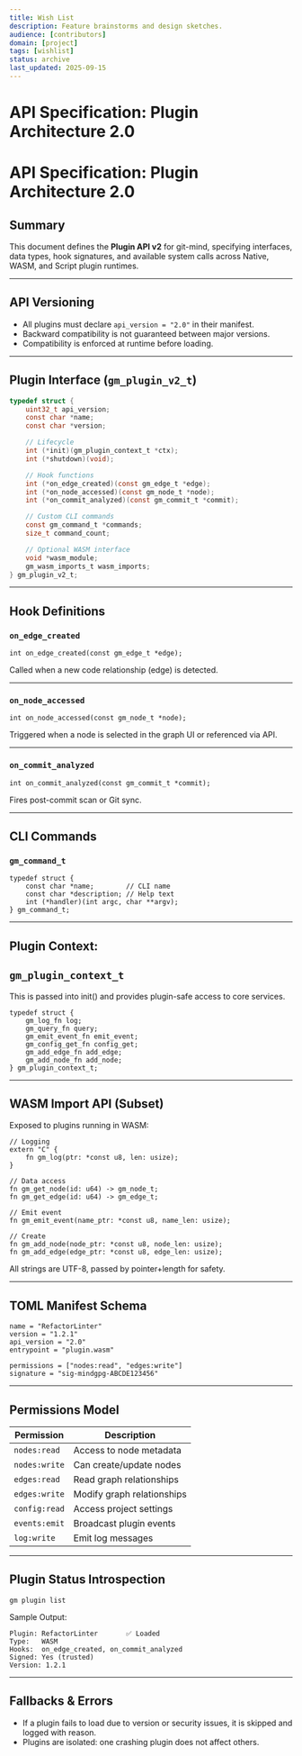 ```yaml
---
title: Wish List
description: Feature brainstorms and design sketches.
audience: [contributors]
domain: [project]
tags: [wishlist]
status: archive
last_updated: 2025-09-15
---
```


# __API Specification: Plugin Architecture 2.0__

# API Specification: Plugin Architecture 2.0

## Summary

This document defines the __Plugin API v2__ for git-mind, specifying interfaces, data types, hook signatures, and available system calls across Native, WASM, and Script plugin runtimes.

---

## API Versioning

- All plugins must declare `api_version = "2.0"` in their manifest.
- Backward compatibility is not guaranteed between major versions.
- Compatibility is enforced at runtime before loading.

---

## Plugin Interface (`gm_plugin_v2_t`)

```c
typedef struct {
    uint32_t api_version;
    const char *name;
    const char *version;

    // Lifecycle
    int (*init)(gm_plugin_context_t *ctx);
    int (*shutdown)(void);

    // Hook functions
    int (*on_edge_created)(const gm_edge_t *edge);
    int (*on_node_accessed)(const gm_node_t *node);
    int (*on_commit_analyzed)(const gm_commit_t *commit);

    // Custom CLI commands
    const gm_command_t *commands;
    size_t command_count;

    // Optional WASM interface
    void *wasm_module;
    gm_wasm_imports_t wasm_imports;
} gm_plugin_v2_t;
```

---

## __Hook Definitions__

### `on_edge_created`

```
int on_edge_created(const gm_edge_t *edge);
```

Called when a new code relationship (edge) is detected.

---

### `on_node_accessed`

```
int on_node_accessed(const gm_node_t *node);
```

Triggered when a node is selected in the graph UI or referenced via API.

---

### `on_commit_analyzed`

```
int on_commit_analyzed(const gm_commit_t *commit);
```

Fires post-commit scan or Git sync.

---

## __CLI Commands__

### `gm_command_t`

```
typedef struct {
    const char *name;        // CLI name
    const char *description; // Help text
    int (*handler)(int argc, char **argv);
} gm_command_t;
```

---

## __Plugin Context:__

## `gm_plugin_context_t`

This is passed into init() and provides plugin-safe access to core services.

```
typedef struct {
    gm_log_fn log;
    gm_query_fn query;
    gm_emit_event_fn emit_event;
    gm_config_get_fn config_get;
    gm_add_edge_fn add_edge;
    gm_add_node_fn add_node;
} gm_plugin_context_t;
```

---

## __WASM Import API (Subset)__

Exposed to plugins running in WASM:

```
// Logging
extern "C" {
    fn gm_log(ptr: *const u8, len: usize);
}

// Data access
fn gm_get_node(id: u64) -> gm_node_t;
fn gm_get_edge(id: u64) -> gm_edge_t;

// Emit event
fn gm_emit_event(name_ptr: *const u8, name_len: usize);

// Create
fn gm_add_node(node_ptr: *const u8, node_len: usize);
fn gm_add_edge(edge_ptr: *const u8, edge_len: usize);
```

All strings are UTF-8, passed by pointer+length for safety.

---

## __TOML Manifest Schema__

```
name = "RefactorLinter"
version = "1.2.1"
api_version = "2.0"
entrypoint = "plugin.wasm"

permissions = ["nodes:read", "edges:write"]
signature = "sig-mindgpg-ABCDE123456"
```

---

## __Permissions Model__

|__Permission__|__Description__|
|---|---|
|`nodes:read`|Access to node metadata|
|`nodes:write`|Can create/update nodes|
|`edges:read`|Read graph relationships|
|`edges:write`|Modify graph relationships|
|`config:read`|Access project settings|
|`events:emit`|Broadcast plugin events|
|`log:write`|Emit log messages|

---

## __Plugin Status Introspection__

```
gm plugin list
```

Sample Output:

```
Plugin: RefactorLinter       ✅ Loaded
Type:   WASM
Hooks:  on_edge_created, on_commit_analyzed
Signed: Yes (trusted)
Version: 1.2.1
```

---

## __Fallbacks & Errors__

- If a plugin fails to load due to version or security issues, it is skipped and logged with reason.
- Plugins are isolated: one crashing plugin does not affect others.
